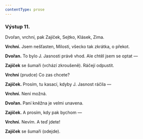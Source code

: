 ```yaml
---
contentType: prose
---
```


### Výstup 11.

Dvořan, vrchní, pak Zajíček, Sejtko, Klásek, Zima.

**Vrchní.** Jsem nešťasten, Milosti, všecko tak zkrátka, o překot.

**Dvořan.** To bylo J. Jasnosti právě vhod. Ale chtěl jsem se optat —

**Zajíček** se šumaři (vchází zkroušeně). Ráčejí odpustit.

**Vrchní** (prudce) Co zas chcete?

**Zajíček.** Prosím, tu kasací, kdyby J. Jasnost ráčila —

**Vrchní.** Není možná.

**Dvořan.** Paní kněžna je velmi unavena.

**Zajíček.** A prosím, kdy pak bychom —

**Vrchní.** Nevím. A teď jdete!

**Zajíček** se šumaři (odejde).

